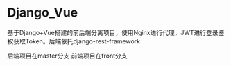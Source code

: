 # Django_Vue
基于Django+Vue搭建的前后端分离项目，使用Nginx进行代理，JWT进行登录鉴权获取Token。后端依托django-rest-framework

后端项目在master分支
前端项目在front分支
